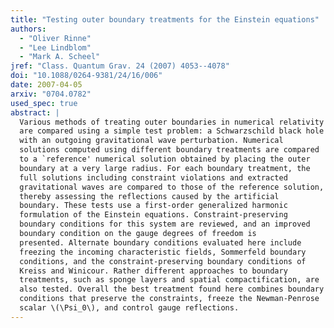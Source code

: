 ```yaml
---
title: "Testing outer boundary treatments for the Einstein equations"
authors:
  - "Oliver Rinne"
  - "Lee Lindblom"
  - "Mark A. Scheel"
jref: "Class. Quantum Grav. 24 (2007) 4053--4078"
doi: "10.1088/0264-9381/24/16/006"
date: 2007-04-05
arxiv: "0704.0782"
used_spec: true
abstract: |
  Various methods of treating outer boundaries in numerical relativity
  are compared using a simple test problem: a Schwarzschild black hole
  with an outgoing gravitational wave perturbation. Numerical
  solutions computed using different boundary treatments are compared
  to a `reference' numerical solution obtained by placing the outer
  boundary at a very large radius. For each boundary treatment, the
  full solutions including constraint violations and extracted
  gravitational waves are compared to those of the reference solution,
  thereby assessing the reflections caused by the artificial
  boundary. These tests use a first-order generalized harmonic
  formulation of the Einstein equations. Constraint-preserving
  boundary conditions for this system are reviewed, and an improved
  boundary condition on the gauge degrees of freedom is
  presented. Alternate boundary conditions evaluated here include
  freezing the incoming characteristic fields, Sommerfeld boundary
  conditions, and the constraint-preserving boundary conditions of
  Kreiss and Winicour. Rather different approaches to boundary
  treatments, such as sponge layers and spatial compactification, are
  also tested. Overall the best treatment found here combines boundary
  conditions that preserve the constraints, freeze the Newman-Penrose
  scalar \(\Psi_0\), and control gauge reflections.
---
```

